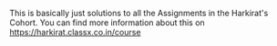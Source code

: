 This is basically just solutions to all the Assignments in the Harkirat's Cohort. You can find more information about this on https://harkirat.classx.co.in/course
